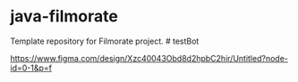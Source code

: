 # java-filmorate
Template repository for Filmorate project.
#   t e s t B o t 
 
 

https://www.figma.com/design/Xzc40043Obd8d2hpbC2hir/Untitled?node-id=0-1&p=f